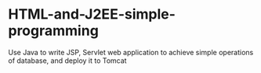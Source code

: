 # HTML-and-J2EE-simple-programming
Use Java to write JSP, Servlet web application to achieve simple operations  of database, and deploy it to Tomcat
